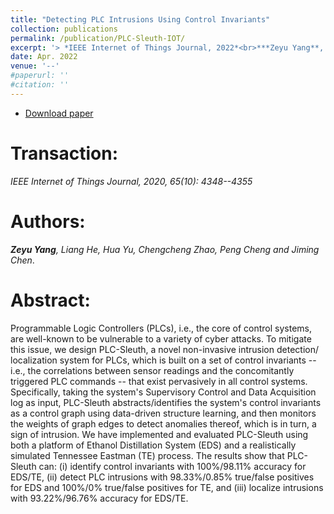 ```yaml
---
title: "Detecting PLC Intrusions Using Control Invariants"
collection: publications
permalink: /publication/PLC-Sleuth-IOT/
excerpt: '> *IEEE Internet of Things Journal, 2022*<br>***Zeyu Yang**, Liang He, Hua Yu, Chengcheng Zhao, Peng Cheng and Jiming Chen*.'
date: Apr. 2022
venue: '--'
#paperurl: ''
#citation: ''
---
```

- [Download paper](https://ieeexplore.ieee.org/abstract/document/9749129)

Transaction:
===
*IEEE Internet of Things Journal, 2020, 65(10): 4348--4355*  

Authors: 
===
***Zeyu Yang**, Liang He, Hua Yu, Chengcheng Zhao, Peng Cheng and Jiming Chen*.

Abstract: 
===
Programmable Logic Controllers (PLCs), i.e., the core of control systems, are well-known to be vulnerable to a variety of cyber attacks. To mitigate this issue, we design PLC-Sleuth, a novel non-invasive intrusion detection/ localization system for PLCs, which is built on a set of control invariants -- i.e., the correlations between sensor readings and the concomitantly triggered PLC commands -- that exist pervasively in all control systems. Specifically, taking the system's Supervisory Control and Data Acquisition log as input, PLC-Sleuth abstracts/identifies the system's control invariants as a control graph using data-driven structure learning, and then monitors the weights of graph edges to detect anomalies thereof, which is in turn, a sign of intrusion. We have implemented and evaluated PLC-Sleuth using both a platform of Ethanol Distillation System (EDS) and a realistically simulated Tennessee Eastman (TE) process. The results show that PLC-Sleuth can: (i) identify control invariants with 100%/98.11% accuracy for EDS/TE, (ii) detect PLC intrusions with 98.33%/0.85% true/false positives for EDS and 100%/0% true/false positives for TE, and (iii) localize intrusions with 93.22%/96.76% accuracy for EDS/TE.
